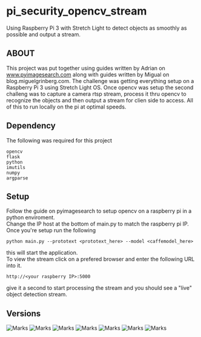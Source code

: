 # pi_security_opencv_stream
Using Raspberry Pi 3 with Stretch Light to detect objects as smoothly as possible and output a stream.

## ABOUT

This project was put together using guides written by Adrian on www.pyimagesearch.com along with guides written by Migual on blog.miguelgrinberg.com. The challenge was getting everything setup on a Raspberry Pi 3 using Stretch Light OS. Once opencv was setup the second challeng was to capture a camera rtsp stream, process it thru opencv to recognize the objects and then output a stream for clien side to access. All of this to run locally on the pi at optimal speeds.

## Dependency

The following was required for this project
```
opencv
flask
python
imutils
numpy
argparse
```

## Setup

Follow the guide on pyimagesearch to setup opencv on a raspberry pi in a python enviroment.  
Change the IP host at the bottom of main.py to match the raspberry pi IP.
Once you're setup run the following
```
python main.py --prototext <prototext_here> --model <caffemodel_here>
```
this will start the application.  
To view the stream click on a prefered browser and enter the following URL into it.
```
http://<your raspberry IP>:5000
```
give it a second to start processing the stream and you should see a "live" object detection stream.

## Versions

![Marks](https://img.shields.io/badge/Raspberry%20Pi-3%20B-blue.svg)
![Marks](https://img.shields.io/badge/Raspbian-Stretch%20Light-blue.svg)
![Marks](https://img.shields.io/badge/OpenCV-4.0.0-orange.svg)
![Marks](https://img.shields.io/david/expressjs/express.svg)
![Marks](https://img.shields.io/apm/l/:package.svg)
![Marks](https://img.shields.io/pypi/pyversions/Django.svg)
![Marks](https://img.shields.io/pypi/status/Django.svg)
